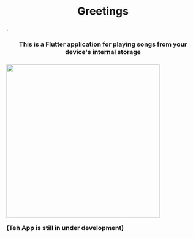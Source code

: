 <h1 align="center"> Greetings </h1>,
<h3  align = "center"> This is a Flutter application for playing songs from your device's internal storage <h3>


<a align="center"> <img src="https://user-images.githubusercontent.com/56448015/150691162-63269750-3ff1-44f6-bb80-47fdc2beea1b.png" height="400" width="400" /> </a>

(Teh App is still in under development)
